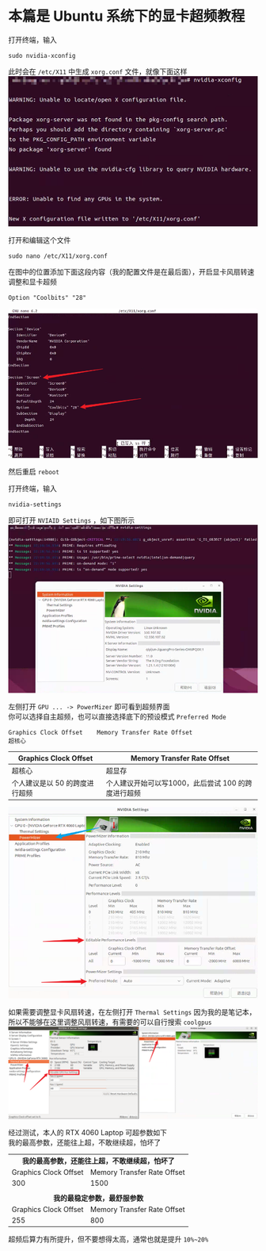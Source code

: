 # 本篇是 Ubuntu 系统下的显卡超频教程
打开终端，输入
```
sudo nvidia-xconfig
```

此时会在 `/etc/X11` 中生成 `xorg.conf` 文件，就像下面这样</br>
![nvidia-xconfig](./screenshots/nvidia-xconfig.png)

打开和编辑这个文件
```
sudo nano /etc/X11/xorg.conf
```
在图中的位置添加下面这段内容（我的配置文件是在最后面），开启显卡风扇转速调整和显卡超频
```
Option "Coolbits" "28"
```
![xorg_edited.conf](./screenshots/xorg-edited-conf.png)

然后重启 `reboot`

打开终端，输入
```
nvidia-settings
```
即可打开 `NVIAID Settings` ，如下图所示
![nvidia-settings.png](./screenshots/nvidia-settings.png)

左侧打开 `GPU ... -> PowerMizer` 即可看到超频界面</br>
你可以选择自主超频，也可以直接选择底下的预设模式 `Preferred Mode`
```
Graphics Clock Offset    Memory Transfer Rate Offset
超核心

```
| Graphics Clock Offset          | Memory Transfer Rate Offset                         |
| ------------------------------ | --------------------------------------------------- |
| 超核心                         | 超显存                                              |
| 个人建议是以 50 的跨度进行超频 | 个人建议开始可以写1000，此后尝试 100 的跨度进行超频 |
![powermizer.png](./screenshots/powermizer.png)

如果需要调整显卡风扇转速，在左侧打开 `Thermal Settings`
因为我的是笔记本，所以不能够在这里调整风扇转速，有需要的可以自行搜索 `coolgpus`
![thermal-settings.png](./screenshots/thermal-settings.png)

经过测试，本人的 RTX 4060 Laptop 可超参数如下</br>
我的最高参数，还能往上超，不敢继续超，怕坏了
<table>
  <tr>
    <td colspan="2" align="center"  ><b>我的最高参数，还能往上超，不敢继续超，怕坏了</b></td>
  </tr>
  <tr>
    <td>Graphics Clock Offset</td>
    <td>Memory Transfer Rate Offset</td>
  </tr>
  <tr>
    <td>300</td>
    <td>1500</td>
  </tr>
  <tr><td></td><td></td></tr>
  <tr>
    <td colspan="2" align="center"  ><b>我的最稳定参数，最舒服参数</b></td>
  </tr>
  <tr>
    <td>Graphics Clock Offset</td>
    <td>Memory Transfer Rate Offset</td>
  </tr>
  <tr>
    <td>255</td>
    <td>800</td>
  </tr>
</table>

超频后算力有所提升，但不要想得太高，通常也就是提升 `10%~20%`